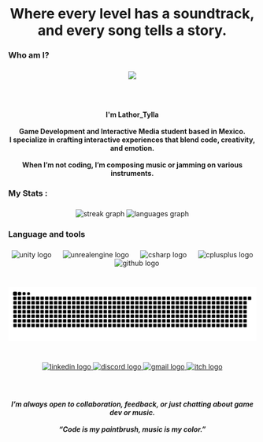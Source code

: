 <h1 align="center">Where every level has a soundtrack, and every song tells a story.</h1>

###

<h3 align="left">Who am I?</h3>

###

<div align="center">
  <img height="200" src="https://media2.giphy.com/media/v1.Y2lkPTc5MGI3NjExZ2ptbHJ4dDN5bWhld3NpNmZweW4ydHp0ZDlhOHF0ZWY5a2RlZXFyeCZlcD12MV9pbnRlcm5hbF9naWZfYnlfaWQmY3Q9Zw/HAnUeVpgB6txkdQC7w/giphy.gif"  />
</div>

###

<br clear="both">

<h4 align="center">I'm Lathor_Tylla<br><br>Game Development and Interactive Media student based in Mexico.<br>I specialize in crafting interactive experiences that blend code, creativity, and emotion.<br><br>When I’m not coding, I’m composing music or jamming on various instruments.</h4>

###

<h3 align="left">My Stats :</h3>

###

<div align="center">
  <img src="https://streak-stats.demolab.com?user=LathorTylla&locale=en&mode=daily&theme=midnight-purple&hide_border=false&border_radius=4&order=3" height="220" alt="streak graph"  />
  <img src="https://github-readme-stats.vercel.app/api/top-langs?username=LathorTylla&locale=en&hide_title=false&layout=compact&card_width=320&langs_count=5&theme=midnight-purple&hide_border=false&order=2" height="150" alt="languages graph"  />
</div>

###

<h3 align="left">Language and tools</h3>

###

<div align="center">
  <img src="https://cdn.jsdelivr.net/gh/devicons/devicon/icons/unity/unity-original.svg" height="50" alt="unity logo"  />
  <img width="15" />
  <img src="https://cdn.jsdelivr.net/gh/devicons/devicon/icons/unrealengine/unrealengine-original.svg" height="50" alt="unrealengine logo"  />
  <img width="15" />
  <img src="https://cdn.jsdelivr.net/gh/devicons/devicon/icons/csharp/csharp-plain.svg" height="50" alt="csharp logo"  />
  <img width="15" />
  <img src="https://cdn.jsdelivr.net/gh/devicons/devicon/icons/cplusplus/cplusplus-plain.svg" height="50" alt="cplusplus logo"  />
  <img width="15" />
  <img src="https://cdn.jsdelivr.net/gh/devicons/devicon/icons/github/github-original.svg" height="50" alt="github logo"  />
</div>

###

<br clear="both">

<img src="https://raw.githubusercontent.com/LathorTylla/LathorTylla/output/snake.svg" alt="Snake animation" />

###

<br clear="both">

<div align="center">
  <a href="https://www.linkedin.com/in/fabián-murillo-garcía-73505b302/" target="_blank">
    <img src="https://raw.githubusercontent.com/maurodesouza/profile-readme-generator/master/src/assets/icons/social/linkedin/default.svg" width="52" height="40" alt="linkedin logo"  />
  </a>
  <a href="lathor_tylla" target="_blank">
    <img src="https://raw.githubusercontent.com/maurodesouza/profile-readme-generator/master/src/assets/icons/social/discord/default.svg" width="52" height="40" alt="discord logo"  />
  </a>
  <a href="fabianisrael188@gmail.com" target="_blank">
    <img src="https://raw.githubusercontent.com/maurodesouza/profile-readme-generator/master/src/assets/icons/social/gmail/default.svg" width="52" height="40" alt="gmail logo"  />
  </a>
  <a href="https://lathor-tylla.itch.io" target="_blank">
    <img src="https://raw.githubusercontent.com/maurodesouza/profile-readme-generator/master/src/assets/icons/social/itch/default.svg" width="52" height="40" alt="itch logo"  />
  </a>
</div>

###

<br clear="both">

<h5 align="center">I’m always open to collaboration, feedback, or just chatting about game dev or music.  <br><br>“Code is my paintbrush, music is my color.”</h5>

###
